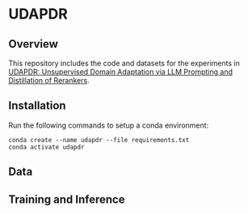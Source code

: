 # UDAPDR

## Overview

This repository includes the code and datasets for the experiments in [UDAPDR: Unsupervised Domain Adaptation via LLM Prompting and Distillation of Rerankers](https://arxiv.org/abs/2303.00807).

## Installation

Run the following commands to setup a conda environment:

````
conda create --name udapdr --file requirements.txt
conda activate udapdr
````

## Data

## Training and Inference
